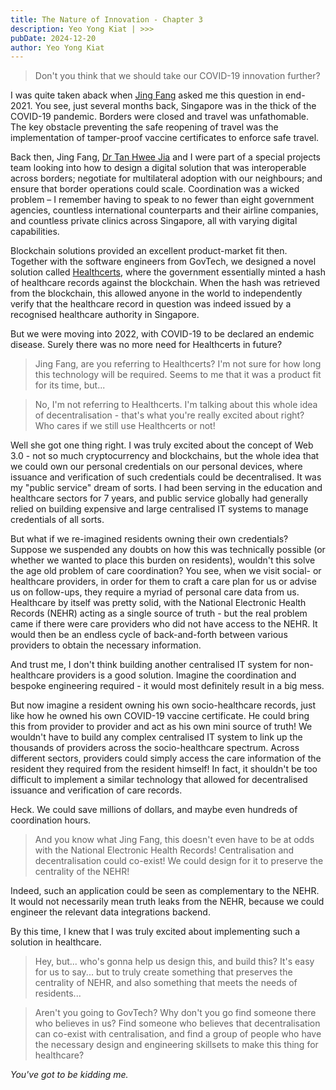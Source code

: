 ```yaml
---
title: The Nature of Innovation - Chapter 3
description: Yeo Yong Kiat | >>>
pubDate: 2024-12-20
author: Yeo Yong Kiat
---
```


> Don't you think that we should take our COVID-19 innovation further?

I was quite taken aback when [Jing Fang](https://www.linkedin.com/in/jing-fang-ong-725a6a123/) asked me this question in end-2021. You see, just several months back, Singapore was in the thick of the COVID-19 pandemic. Borders were closed and travel was unfathomable. The key obstacle preventing the safe reopening of travel was the implementation of tamper-proof vaccine certificates to enforce safe travel.

Back then, Jing Fang, [Dr Tan Hwee Jia](https://www.linkedin.com/in/hwee-jia-tan-791a7395/) and I were part of a special projects team looking into how to design a digital solution that was interoperable across borders; negotiate for multilateral adoption with our neighbours; and ensure that border operations could scale. Coordination was a wicked problem – I remember having to speak to no fewer than eight government agencies, countless international counterparts and their airline companies, and countless private clinics across Singapore, all with varying digital capabilities.

Blockchain solutions provided an excellent product-market fit then. Together with the software engineers from GovTech, we designed a novel solution called [Healthcerts](https://www.straitstimes.com/singapore/health-records-go-digital-to-fight-fakes-restart-air-travel), where the government essentially minted a hash of healthcare records against the blockchain. When the hash was retrieved from the blockchain, this allowed anyone in the world to independently verify that the healthcare record in question was indeed issued by a recognised healthcare authority in Singapore.

But we were moving into 2022, with COVID-19 to be declared an endemic disease. Surely there was no more need for Healthcerts in future?

> Jing Fang, are you referring to Healthcerts? I'm not sure for how long this technology will be required. Seems to me that it was a product fit for its time, but...

> No, I'm not referring to Healthcerts. I'm talking about this whole idea of decentralisation - that's what you're really excited about right? Who cares if we still use Healthcerts or not!

Well she got one thing right. I was truly excited about the concept of Web 3.0 - not so much cryptocurrency and blockchains, but the whole idea that we could own our personal credentials on our personal devices, where issuance and verification of such credentials could be decentralised. It was my "public service" dream of sorts. I had been serving in the education and healthcare sectors for 7 years, and public service globally had generally relied on building expensive and large centralised IT systems to manage credentials of all sorts.

But what if we re-imagined residents owning their own credentials? Suppose we suspended any doubts on how this was technically possible (or whether we wanted to place this burden on residents), wouldn't this solve the age old problem of care coordination? You see, when we visit social- or healthcare providers, in order for them to craft a care plan for us or advise us on follow-ups, they require a myriad of personal care data from us. Healthcare by itself was pretty solid, with the National Electronic Health Records (NEHR) acting as a single source of truth - but the real problem came if there were care providers who did not have access to the NEHR. It would then be an endless cycle of back-and-forth between various providers to obtain the necessary information.

And trust me, I don't think building another centralised IT system for non-healthcare providers is a good solution. Imagine the coordination and bespoke engineering required - it would most definitely result in a big mess.

But now imagine a resident owning his own socio-healthcare records, just like how he owned his own COVID-19 vaccine certificate. He could bring this from provider to provider and act as his own mini source of truth! We wouldn't have to build any complex centralised IT system to link up the thousands of providers across the socio-healthcare spectrum. Across different sectors, providers could simply access the care information of the resident they required from the resident himself! In fact, it shouldn't be too difficult to implement a similar technology that allowed for decentralised issuance and verification of care records.

Heck. We could save millions of dollars, and maybe even hundreds of coordination hours.

> And you know what Jing Fang, this doesn't even have to be at odds with the National Electronic Health Records! Centralisation and decentralisation could co-exist! We could design for it to preserve the centrality of the NEHR!

Indeed, such an application could be seen as complementary to the NEHR. It would not necessarily mean truth leaks from the NEHR, because we could engineer the relevant data integrations backend.

By this time, I knew that I was truly excited about implementing such a solution in healthcare.

> Hey, but... who's gonna help us design this, and build this? It's easy for us to say... but to truly create something that preserves the centrality of NEHR, and also something that meets the needs of residents...

> Aren't you going to GovTech? Why don't you go find someone there who believes in us? Find someone who believes that decentralisation can co-exist with centralisation, and find a group of people who have the necessary design and engineering skillsets to make this thing for healthcare?

_You've got to be kidding me._
